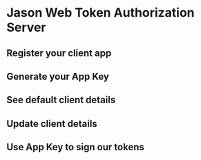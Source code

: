 # Jason Web Token Authorization Server

## Register your client app
 
## Generate your App Key

## See default client details
 
## Update client details
 
## Use App Key to sign our tokens
